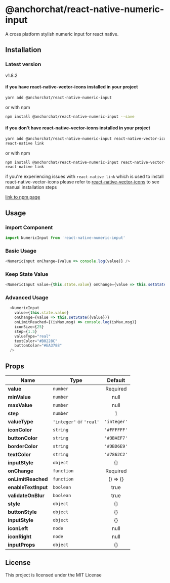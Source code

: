 # @anchorchat/react-native-numeric-input
A cross platform stylish numeric input for react native.

## Installation
### Latest version
v1.8.2
#### if you have react-native-vector-icons installed in your project
```bash
yarn add @anchorchat/react-native-numeric-input
```
or with npm
```bash
npm install @anchorchat/react-native-numeric-input --save
```
#### if you don't have react-native-vector-icons installed in your project
```bash
yarn add @anchorchat/react-native-numeric-input react-native-vector-icons
react-native link
```

or with npm

```bash
npm install @anchorchat/react-native-numeric-input react-native-vector-icons --save
react-native link
```
if you're experiencing issues with `react-native link` which is used to install react-native-vector-icons
please refer to [react-native-vector-icons](https://github.com/oblador/react-native-vector-icons) to see manual installation steps

[link to npm page](https://www.npmjs.com/package/@anchorchat/react-native-numeric-input)

## Usage

### import Component
```javascript
import NumericInput from 'react-native-numeric-input'
```
### Basic Usage
```javascript
<NumericInput onChange={value => console.log(value)} />
```

### Keep State Value
```javascript
<NumericInput value={this.state.value} onChange={value => this.setState({value})} />
```
### Advanced Usage
```javascript
  <NumericInput 
    value={this.state.value} 
    onChange={value => this.setState({value})} 
    onLimitReached={(isMax,msg) => console.log(isMax,msg)}
    iconSize={25}
    step={1.5}
    valueType="real"
    textColor="#B0228C" 
    buttonColor="#EA3788" 
  />
```


## Props
Name                                | Type                                | Default
------------------------------------|-------------------------------------|:-------:
**value**                           |`number`                             | Required
**minValue**                        |`number`                             | null
**maxValue**                        |`number`                             | null
**step**                            |`number`                             | 1
**valueType**                       |`'integer'` or `'real'`              | `'integer'`
**iconColor**                       |`string`                             | `'#FFFFFF'`
**buttonColor**                     |`string`                             | `'#3BAEF7'`
**borderColor**                     |`string`                             | `'#DBD6E9'`
**textColor**                       |`string`                             | `'#7862C2'`
**inputStyle**                      |`object`                             | {}
**onChange**                        |`function`                           | Required
**onLimitReached**                  |`function`                           | () => {}
**enableTextInput**                 |`boolean`                            | true
**validateOnBlur**                  |`boolean`                            | true
**style**                           |`object`                             | {}
**buttonStyle**                     |`object`                             | {}
**inputStyle**                      |`object`                             | {}
**iconLeft**                        |`node`                               | null
**iconRight**                       |`node`                               | null
**inputProps**                      |`object`                             | {}

## License
This project is licensed under the MIT License
